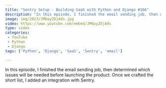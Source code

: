 ```yaml
---
title: "Sentry Setup - Building SaaS with Python and Django #166"
description: "In this episode, I finished the email sending job, then determined which issues will be needed before launching the product. Once we crafted the short list, I added an integration with Sentry."
image: img/2023/JM6oy2DjAds.jpg
video: https://www.youtube.com/embed/JM6oy2DjAds
type: video
categories:
 - YouTube
 - Python
 - Django
tags: ['Python', 'Django', 'SaaS', 'Sentry', 'email']

---
```


In this episode, I finished the email sending job, then determined which issues will be needed before launching the product. Once we crafted the short list, I added an integration with Sentry.
